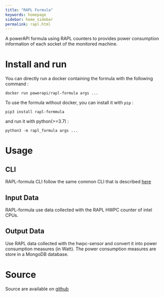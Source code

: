 ```yaml
---
title: "RAPL Formula"
keywords: homepage
sidebar: home_sidebar 
permalink: rapl.html
---
```


A powerAPI formula using RAPL counters to provides power consumption information
of each socket of the monitored machine.

Install and run
===================

You can directly run a docker containing the formula with the following
command : 

	docker run powerapi/rapl-formula args ...

To use the formula without docker, you can install it with `pip` :

	pip3 install rapl-formmula 

and run it with python(>=3.7) : 

	python3 -m rapl_formula args ...


Usage
=======

CLI
------

RAPL-formula CLI follow the same common CLI that is described [here](/powerapi_howitwork.html#command-line-arguments)

Input Data
------------

RAPL-formula use data collected with the RAPL HWPC counter of intel CPUs.

Output Data
------------

Use RAPL data collected with the hwpc-sensor and convert it into power
consumption measures (in Watt). The power consumption measures are store in a
MongoDB database.

Source
========

Source are available on [github](https://github.com/powerapi-ng/rapl-formula)
